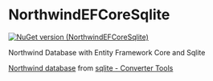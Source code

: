 # NorthwindEFCoreSqlite

[![NuGet version (NorthwindEFCoreSqlite)](https://img.shields.io/nuget/v/NorthwindEFCoreSqlite)](https://www.nuget.org/packages/NorthwindEFCoreSqlite/)

Northwind Database with Entity Framework Core and Sqlite

[Northwind database](http://download.vive.net/Northwind.zip) from [sqlite - Converter Tools](https://www2.sqlite.org/cvstrac/wiki?p=ConverterTools)

